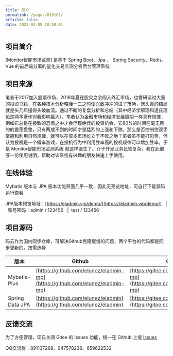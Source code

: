 ```yaml
---
title: 简介
permalink: /pages/010101/
article: false
date: 2022-02-09 10:50:01
---
```

## 项目简介
<!-- [![star](https://gitee.com/elunez/eladmin/badge/star.svg?theme=white)](https://gitee.com/elunez/eladmin)
[![GitHub stars](https://img.shields.io/github/stars/elunez/eladmin.svg?style=social&label=Stars)](https://github.com/elunez/eladmin)
[![GitHub forks](https://img.shields.io/github/forks/elunez/eladmin.svg?style=social&label=Fork)](https://github.com/elunez/eladmin) -->

[Monitor智能市场监测] 是基于 Spring Boot、Jpa 、 Spring Security、Redis、Vue 的前后端分离的量化交易监测分析后台管理系统

<!-- ::: tip 如果项目对你有帮助，可以将本站加入【广告拦截白名单】如果遇到感兴趣的广告，可以点击查看支持下，感谢支持
::: -->

## 项目来源

笔者于2017加入股票市场，2018年夏在股灾之余闯入外汇市场，也曾研读过大量的投资书籍，在各种技术分析略懂一二之时便兴致冲冲的进了市场，愣头青的结局就是头几年撞得头破血流。通过不断的复盘分析和总结（其中经济学原理和道氏理论这两本著作对我影响最大），笔者认为金融市场和经济发展周期一样具有规律，例如它总是在极致的恐慌之中才会浮现绝佳的投资机会，它80%的时间在毫无目的的震荡盘整，只有两成不到的时间才是猛烈的上涨和下跌。那么是否控制住双手掌握和利用自然规律，就可以在资本市场屹立于不败之地？笔者虽不能打包票，但认为投机是一个概率游戏，在投机行为中利用胜率高的投机规律可以增加胜率，于是 Monitor智能市场监测系统 就这样诞生了。介于开发业务比较复杂，我在此编写一份使用说明，帮助对该系统有兴趣的朋友快速上手使用。
 <!-- [点我查看](/pages/010101/#项目源码) -->

## 在线体验
Mybatis 版本与 JPA 版本功能界面几乎一致，因此无预览地址，可自行下载源码运行查看

JPA版本预览地址：[https://eladmin.vip/demo/](https://eladmin.vip/demo/) &nbsp;&nbsp;|&nbsp;&nbsp;账号密码：admin / 123456 &nbsp;&nbsp;|&nbsp;&nbsp;test / 123456

## 项目源码

码云作为国内同步仓库，可解决Github克隆缓慢的问题，两个平台的代码都是同步更新的，按需选择

| 版本           |   Github  |   Gitee  |
|--------------|--- | --- |
| Mybatis-Plus |  [https://github.com/elunez/eladmin-mp](https://github.com/elunez/eladmin-mp)   | [https://gitee.com/elunez/eladmin-mp](https://gitee.com/elunez/eladmin-mp) |
| Spring Data JPA   |  [https://github.com/elunez/eladmin](https://github.com/elunez/eladmin)   |  [https://gitee.com/elunez/eladmin](https://gitee.com/elunez/eladmin)  |

## 反馈交流

为了方便管理，现已关闭 Gitee 的 Issues 功能，统一在 Github 上提 [Issues](https://github.com/elunez/eladmin/issues)

QQ交流群：891137268、947578238、659622532
<Vssue :title="$title" />

